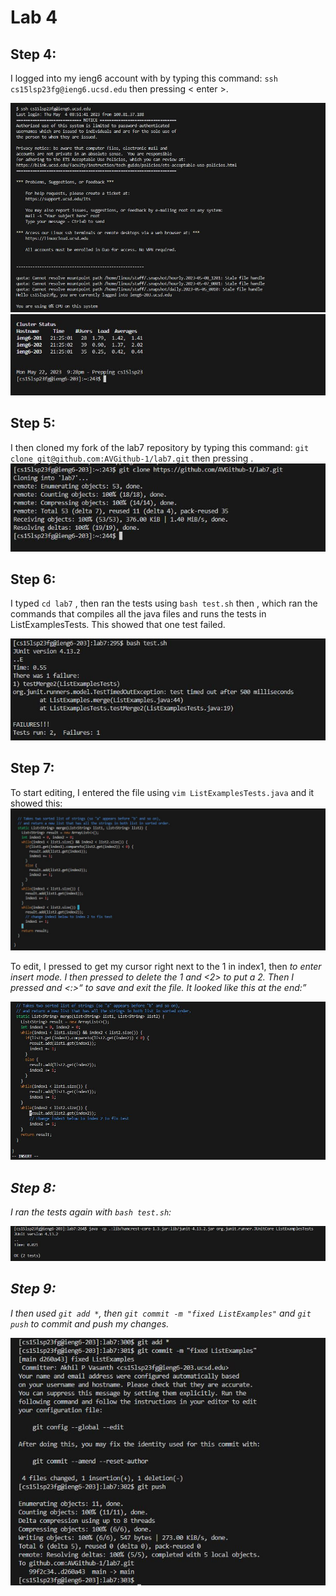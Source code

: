 # Lab 4

## Step 4:

I logged into my ieng6 account with by typing this command: `ssh cs15lsp23fg@ieng6.ucsd.edu` then pressing < enter >. 
  
![Image](https://raw.githubusercontent.com/AVGithub-1/cse15l-lab-reports/main/lab4/cs15l_lab4pic1.JPG)
![Image](https://raw.githubusercontent.com/AVGithub-1/cse15l-lab-reports/main/lab4/cs15l_lab4pic2.JPG)

## Step 5:

I then cloned my fork of the lab7 repository by typing this command: `git clone git@github.com:AVGithub-1/lab7.git` then pressing <enter>.
![Image](https://raw.githubusercontent.com/AVGithub-1/cse15l-lab-reports/main/lab4/cs15l_lab4pic3.JPG)

## Step 6:

I typed `cd lab7` <enter>, then ran the tests using `bash test.sh` then <enter>, which ran the commands that compiles all the java files and runs the tests in ListExamplesTests. This showed that one test failed.

![Image](https://raw.githubusercontent.com/AVGithub-1/cse15l-lab-reports/main/lab4/cs15l_lab4pic4.JPG)

## Step 7: 

To start editing, I entered the file using `vim ListExamplesTests.java` <enter> and it showed this:
![Image](https://raw.githubusercontent.com/AVGithub-1/cse15l-lab-reports/main/lab4/cs15l_lab4pic5.JPG)

To edit, I pressed <up> <up> <up> <h> <h> <h> <h> to get my cursor right next to the 1 in index1, then <i> to enter insert mode. I then pressed <backspace> to delete the 1 and <2> to put a 2. Then I pressed <Esc> and <:><w><q><Enter> to save and exit the file. It looked like this at the end:
  
![Image](https://raw.githubusercontent.com/AVGithub-1/cse15l-lab-reports/main/lab4/cs15l_lab4pic6.JPG)
 
## Step 8:
  
I ran the tests again with `bash test.sh`:
  
![Image](https://raw.githubusercontent.com/AVGithub-1/cse15l-lab-reports/main/lab4/cs15l_lab4pic7.JPG)
  
## Step 9:
  
I then used `git add *`, then `git commit -m "fixed ListExamples"` and `git push` to commit and push my changes.
  
![Image](https://raw.githubusercontent.com/AVGithub-1/cse15l-lab-reports/main/lab4/cs15l_lab4pic8.JPG)
